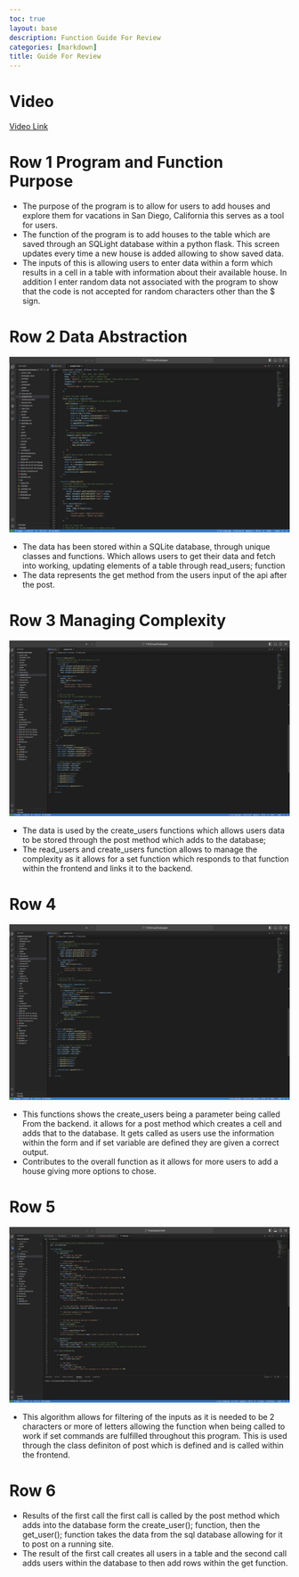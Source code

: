 ```yaml
---
toc: true
layout: base
description: Function Guide For Review
categories: [markdown]
title: Guide For Review
---
```


# Video 

[Video Link](https://youtu.be/AbeMyVySezU)

# Row 1 Program and Function Purpose 
-  The purpose of the program is to allow for users to add houses and explore them for vacations in San Diego, California this serves as a tool for users.
- The function of the program is to add houses to the table which are saved through an SQLight database within a python flask. This screen updates every time a new house is added allowing to show saved data.
- The inputs of this is allowing users to enter data within a form which results in a cell in a table with information about their available house. In addition I enter random data not associated with the program to show that the code is not accepted for random characters other than the $ sign.

# Row 2 Data Abstraction
![](coder11.png)

- The data has been stored within a SQLite database, through unique classes and functions. Which allows users to get their data and fetch into working, updating elements of a table through read_users; function
- The data represents the get method from the users input of the api after the post.


# Row 3 Managing Complexity
![](coder23.png)

- The data is used by the create_users functions which allows users data to be stored through the post method which adds to the database;
- The read_users and create_users function allows to manage the complexity as it allows for a set function which responds to that function within the frontend and links it to the backend.

# Row 4
![](coder23.png)
- This functions shows the create_users being a parameter being called From the backend. it allows for a post method which creates a cell and adds that to the database. It gets called as users use the information within the form and if set variable are defined they are given a correct output.
- Contributes to the overall function as it allows for more users to add a house giving more options to chose. 

# Row 5
![](it1.png)
- This algorithm allows for filtering of the inputs as it is needed to be 2 characters or more of letters allowing the function when being called to work if set commands are fulfilled throughout this program. This is used through the class definiton of post which is defined and is called within the frontend.

# Row 6
- Results of the first call the first call is called by the post method which adds into the database form the create_user(); function, then the get_user(); function takes the data from the sql database allowing for it to post on a running site. 
- The result of the first call creates all users in  a table and the second call adds users within the database to then add rows within the get function. 